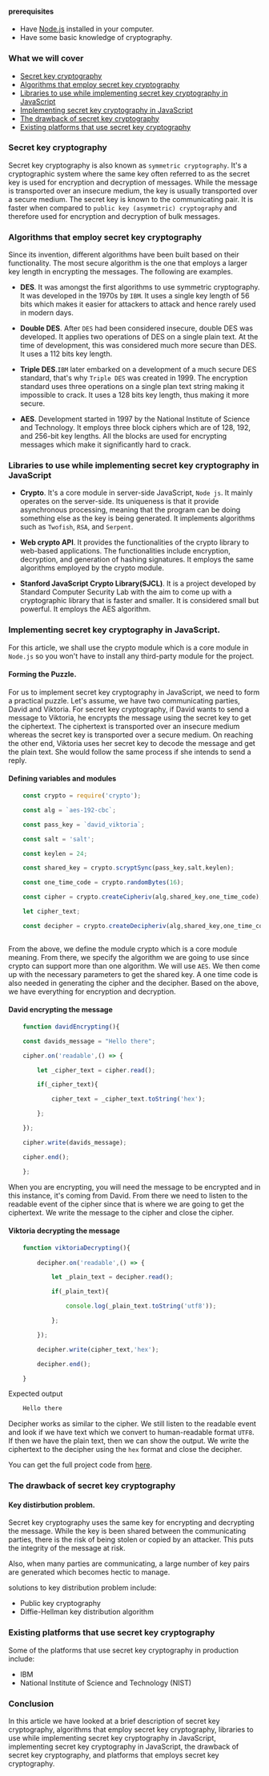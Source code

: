 #### prerequisites
- Have [Node.js](https://nodejs.org/en/) installed in your computer.
- Have some basic knowledge of cryptography.

### What we will cover
- [Secret key cryptography](#secret-key-cryptography)
- [Algorithms that employ secret key cryptography](#algorithms-that-employ-secret-key-cryptography)
- [Libraries to use while implementing secret key cryptography in JavaScript](#libraries-to-use-while-implementing-secret-key-cryptography-in-javascript)
- [Implementing secret key cryptography in JavaScript](#implementing-secret-key-cryptography-in-javascript)
- [The drawback of secret key cryptography](#the-drawback-of-secret-key-cryptography)
- [Existing platforms that use secret key cryptography](#existing-platforms-that-use-secret-key-cryptography)

### Secret key cryptography

Secret key cryptography is also known as `symmetric cryptography`. It's a cryptographic system where the same key often referred to as the secret key is used for encryption and decryption of messages. While the message is transported over an insecure medium, the key is usually transported over a secure medium. The secret key is known to the communicating pair. It is faster when compared to `public key (asymmetric) cryptography` and therefore used for encryption and decryption of bulk messages.

### Algorithms that employ secret key cryptography

Since its invention, different algorithms have been  built based on their functionality. The most secure algorithm is the one that employs a larger key length in encrypting the messages. The following are examples.

- **DES**. It was amongst the first algorithms to use symmetric cryptography. It was developed in the 1970s by `IBM`. It uses a single key length of 56 bits which makes it easier for attackers to attack and hence rarely used in modern days.

- **Double DES**. After `DES` had been considered insecure, double DES was developed. It applies two operations of DES on a single plain text. At the time of development, this was considered much more secure than DES. It uses a 112 bits key length.

- **Triple DES**.`IBM` later embarked on a development of a much secure DES standard, that's why `Triple DES` was created in 1999. The encryption standard uses three operations on a single plan text string making it impossible to crack. It uses a 128 bits key length, thus making it more secure.

- **AES**. Development started in 1997 by the National Institute of Science and Technology. It employs three block ciphers which are of 128, 192, and 256-bit key lengths. All the blocks are used for encrypting messages which make it significantly hard to crack.

### Libraries to use while implementing secret key cryptography in JavaScript

- **Crypto**. It's a core module in server-side JavaScript, `Node js`. It mainly operates on the server-side. Its uniqueness is that it provide asynchronous processing, meaning that the program can be doing something else as the key is being generated. It implements algorithms such as `Twofish`, `RSA`, and `Serpent`.

- **Web crypto API**. It provides the functionalities of the crypto library to web-based applications. The functionalities include encryption, decryption, and generation of hashing signatures. It employs the same algorithms employed by the crypto module.

- **Stanford JavaScript Crypto Library(SJCL)**. It is a project developed by Standard Computer Security Lab with the aim to come up with a cryptographic library that is faster and smaller. It is considered small but powerful. It employs  the AES algorithm.

### Implementing secret key cryptography in JavaScript.

For this article, we shall use the crypto module which is a core module in `Node.js` so you won't have to install any third-party module for the project.

#### Forming the Puzzle.

For us to implement secret key cryptography in JavaScript, we need to form a practical puzzle. Let's assume, we have two communicating parties, David and Viktoria. For secret key cryptography, if David wants to send a message to Viktoria, he encrypts the message using the secret key to get the ciphertext. The ciphertext is transported over an insecure medium whereas the secret key is transported over a secure medium. On reaching the other end, Viktoria uses her secret key to decode the message and get the plain text. She would follow the same process if she intends to send a reply.

#### Defining variables and modules

```javascript
    const crypto = require('crypto');

    const alg = `aes-192-cbc`;

    const pass_key = `david_viktoria`;

    const salt = 'salt';

    const keylen = 24;

    const shared_key = crypto.scryptSync(pass_key,salt,keylen);

    const one_time_code = crypto.randomBytes(16);

    const cipher = crypto.createCipheriv(alg,shared_key,one_time_code);

    let cipher_text;

    const decipher = crypto.createDecipheriv(alg,shared_key,one_time_code);
    
```
From the above, we define the module crypto which is a core module meaning. From there, we specify the algorithm we are going to use since crypto can support more than one algorithm. We will use `AES`. We then come up with the necessary parameters to get the shared key. A one time code is also needed in generating the cipher and the decipher. Based on the above, we have everything for encryption and decryption.

#### David encrypting the message

```javascript
    function davidEncrypting(){

    const davids_message = "Hello there";

    cipher.on('readable',() => {

        let _cipher_text = cipher.read();

        if(_cipher_text){

            cipher_text = _cipher_text.toString('hex');

        };

    });

    cipher.write(davids_message);

    cipher.end();   

    };
```

When you are encrypting, you will need the message to be encrypted and in this instance, it's coming from David. From there we need to listen to the readable event of the cipher since that is where we are going to get the ciphertext. We write the message to the cipher and close the cipher.

#### Viktoria decrypting the message

```javascript
    function viktoriaDecrypting(){
        
        decipher.on('readable',() => {

            let _plain_text = decipher.read();

            if(_plain_text){

                console.log(_plain_text.toString('utf8'));

            };

        });

        decipher.write(cipher_text,'hex');

        decipher.end();

    }
```

Expected output

```bash
    Hello there
```

Decipher works as similar to the cipher. We still listen to the readable event and look if we have text which we convert to human-readable format `UTF8`. If then we have the plain text, then we can show the output. We write the ciphertext to the decipher using the `hex` format and close the decipher. 

You can get the full project code from [here](https://github.com/mwangiKibui/secret-key-cryptography-in-js/blob/main/secret-key-cryptography.js).

### The drawback of secret key cryptography

#### Key distirbution problem.
Secret key cryptography uses the same key for encrypting and decrypting the message. While the key is been shared between the communicating parties, there is the risk of being stolen or copied by an attacker. This puts the integrity of the message at risk.

Also, when many parties are communicating, a large number of key pairs are generated which becomes hectic to manage. 

solutions to key distribution problem include:
- Public key cryptography
- Diffie-Hellman key distribution algorithm

### Existing platforms that use secret key cryptography

Some of the platforms that use secret key cryptography in production include:

- IBM
- National Institute of Science and Technology (NIST)

### Conclusion
In this article we have looked at a brief description of secret key cryptography, algorithms that employ secret key cryptography, libraries to use while implementing secret key cryptography in JavaScript, implementing secret key cryptography in JavaScript, the drawback of secret key cryptography, and platforms that employs secret key cryptography.